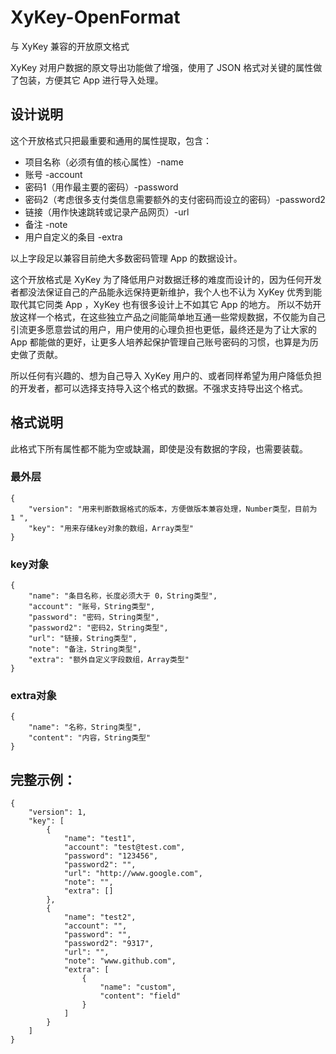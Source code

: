 # XyKey-OpenFormat
与 XyKey 兼容的开放原文格式

XyKey 对用户数据的原文导出功能做了增强，使用了 JSON 格式对关键的属性做了包装，方便其它 App 进行导入处理。

## 设计说明
这个开放格式只把最重要和通用的属性提取，包含：

- 项目名称（必须有值的核心属性）-name
- 账号 -account
- 密码1（用作最主要的密码）-password
- 密码2（考虑很多支付类信息需要额外的支付密码而设立的密码）-password2
- 链接（用作快速跳转或记录产品网页）-url
- 备注 -note
- 用户自定义的条目 -extra

以上字段足以兼容目前绝大多数密码管理 App 的数据设计。

这个开放格式是 XyKey 为了降低用户对数据迁移的难度而设计的，因为任何开发者都没法保证自己的产品能永远保持更新维护，我个人也不认为 XyKey 优秀到能取代其它同类 App ，XyKey 也有很多设计上不如其它 App 的地方。
所以不妨开放这样一个格式，在这些独立产品之间能简单地互通一些常规数据，不仅能为自己引流更多愿意尝试的用户，用户使用的心理负担也更低，最终还是为了让大家的 App 都能做的更好，让更多人培养起保护管理自己账号密码的习惯，也算是为历史做了贡献。

所以任何有兴趣的、想为自己导入 XyKey 用户的、或者同样希望为用户降低负担的开发者，都可以选择支持导入这个格式的数据。不强求支持导出这个格式。

## 格式说明
此格式下所有属性都不能为空或缺漏，即使是没有数据的字段，也需要装载。

### 最外层
```
{
    "version": "用来判断数据格式的版本，方便做版本兼容处理，Number类型，目前为 1 ",
    "key": "用来存储key对象的数组，Array类型"
}
```

### key对象
```
{
    "name": "条目名称，长度必须大于 0，String类型",
    "account": "账号，String类型",
    "password": "密码，String类型",
    "password2": "密码2，String类型",
    "url": "链接，String类型",
    "note": "备注，String类型",
    "extra": "额外自定义字段数组，Array类型"
}
```
### extra对象
```
{
    "name": "名称，String类型",
    "content": "内容，String类型"
}
```
## 完整示例：
```
{
    "version": 1,
    "key": [
        {
            "name": "test1",
            "account": "test@test.com",
            "password": "123456",
            "password2": "",
            "url": "http://www.google.com",
            "note": "",
            "extra": []
        },
        {
            "name": "test2",
            "account": "",
            "password": "",
            "password2": "9317",
            "url": "",
            "note": "www.github.com",
            "extra": [
                {
                    "name": "custom",
                    "content": "field"
                }
            ]
        }
    ]
}
```
